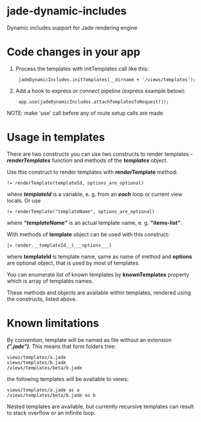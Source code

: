 jade-dynamic-includes
=====================

Dynamic includes support for Jade rendering engine

Code changes in your app
========================

1. Process the templates with initTemplates call like this:

        jadeDynamicIncludes.initTemplates(__dirname + '/views/templates');

2. Add a hook to express or connect pipeline (express example below):

        app.use(jadeDynamicIncludes.attachTemplatesToRequest());

NOTE: make 'use' call before any of route setup calls are made.

Usage in templates
==================

There are two constructs you can use two constructs to render templates - ___renderTemplates___ function and methods
of the ___templates___ object.

Use this construct to render templates with __renderTemplate__ method:

    != renderTemplate(templateId, options_are_optional)

where ___templateId___ is a variable, e. g. from an ___each___ loop or current view locals. Or use

    != renderTemplate("templateName", options_are_optional)

where ___"templateName"___ is an actual template name, e. g. __"items-list"__.

With methods of __template__ object can be used with this construct:

    |= render.__templateId__(___options___)

where __templateId__ is template name, same as name of method and __options__ are optional object, that is used
by most of templates.

You can enumerate list of known templates by __knownTemplates__ property which is array of templates names.

These methods and objects are available within templates, rendered using the constructs, listed above.

Known limitations
=================

By convention, template will be named as file without an extension ___(".jade")___. This means that form folders tree:

    views/templates/a.jade
    views/templates/b.jade
    /views/templates/beta/b.jade

the following templates will be available to views:

    views/templates/a.jade as a
    /views/templates/beta/b.jade as b

Nested templates are available, but currently recursive templates can result to stack overflow or an infinite loop.